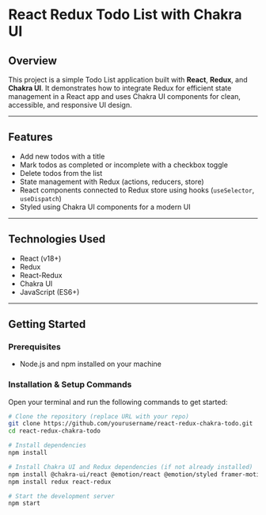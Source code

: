 # React Redux Todo List with Chakra UI

## Overview

This project is a simple Todo List application built with **React**, **Redux**, and **Chakra UI**. It demonstrates how to integrate Redux for efficient state management in a React app and uses Chakra UI components for clean, accessible, and responsive UI design.

---

## Features

- Add new todos with a title
- Mark todos as completed or incomplete with a checkbox toggle
- Delete todos from the list
- State management with Redux (actions, reducers, store)
- React components connected to Redux store using hooks (`useSelector`, `useDispatch`)
- Styled using Chakra UI components for a modern UI

---

## Technologies Used

- React (v18+)
- Redux
- React-Redux
- Chakra UI
- JavaScript (ES6+)

---

## Getting Started

### Prerequisites

- Node.js and npm installed on your machine

### Installation & Setup Commands

Open your terminal and run the following commands to get started:

```bash
# Clone the repository (replace URL with your repo)
git clone https://github.com/yourusername/react-redux-chakra-todo.git
cd react-redux-chakra-todo

# Install dependencies
npm install

# Install Chakra UI and Redux dependencies (if not already installed)
npm install @chakra-ui/react @emotion/react @emotion/styled framer-motion
npm install redux react-redux

# Start the development server
npm start
